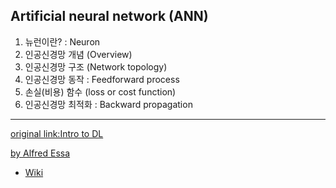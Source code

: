 ## Artificial neural network (ANN)

1. 뉴런이란? : Neuron
2. 인공신경망 개념 (Overview)
3. 인공신경망 구조 (Network topology)
4. 인공신경망 동작 : Feedforward process
5. 손실(비용) 함수 (loss or cost function)
6. 인공신경망 최적화 : Backward propagation

***

[original link:Intro to DL](https://github.com/alfredessa/lasi2018/tree/master/notebooks/slideversion/deeplearning) 

[by Alfred Essa](https://github.com/alfredessa)

- [Wiki](https://github.com/alfredessa/lasi2018/wiki/LASI2018-Python-Tutorial)
